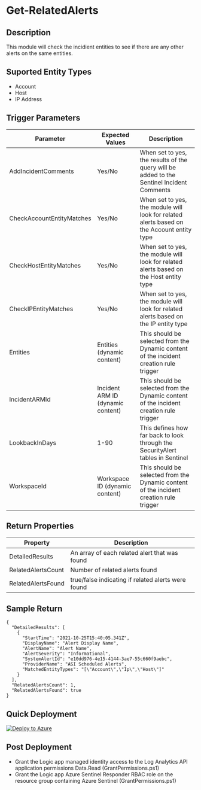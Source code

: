# Get-RelatedAlerts

## Description
This module will check the incidient entities to see if there are any other alerts on the same entities.

## Suported Entity Types
* Account
* Host
* IP Address

## Trigger Parameters

|Parameter|Expected Values|Description|
|---|---|---|
|AddIncidentComments|Yes/No|When set to yes, the results of the query will be added to the Sentinel Incident Comments|
|CheckAccountEntityMatches|Yes/No|When set to yes, the module will look for related alerts based on the Account entity type|
|CheckHostEntityMatches|Yes/No|When set to yes, the module will look for related alerts based on the Host entity type|
|CheckIPEntityMatches|Yes/No|When set to yes, the module will look for related alerts based on the IP entity type|
|Entities|Entities (dynamic content)|This should be selected from the Dynamic content of the incident creation rule trigger|
|IncidentARMId|Incident ARM ID (dynamic content)|This should be selected from the Dynamic content of the incident creation rule trigger|
|LookbackInDays|1-90|This defines how far back to look through the SecurityAlert tables in Sentinel|
|WorkspaceId|Workspace ID (dynamic content)|This should be selected from the Dynamic content of the incident creation rule trigger|

## Return Properties

|Property|Description|
|---|---|
|DetailedResults|An array of each related alert that was found|
|RelatedAlertsCount|Number of related alerts found|
|RelatedAlertsFound|true/false indicating if related alerts were found|

## Sample Return

```
{
  "DetailedResults": [
    {
      "StartTime": "2021-10-25T15:40:05.341Z",
      "DisplayName": "Alert Display Name",
      "AlertName": "Alert Name",
      "AlertSeverity": "Informational",
      "SystemAlertId": "e10dd976-4e15-4144-3ae7-55c660f9aebc",
      "ProviderName": "ASI Scheduled Alerts",
      "MatchedEntityTypes": "[\"Account\",\"Ip\",\"Host\"]"
    }
  ],
  "RelatedAlertsCount": 1,
  "RelatedAlertsFound": true
}
```

## Quick Deployment

[![Deploy to Azure](https://aka.ms/deploytoazurebutton)](https://portal.azure.com/#create/Microsoft.Template/uri/https%3A%2F%2Fraw.githubusercontent.com%2Fbriandelmsft%2FSentinelAutomationModules%2Fmain%2FModules%2FRelatedAlerts%2Fazuredeploy.json)

## Post Deployment

* Grant the Logic app managed identity access to the Log Analytics API application permissions Data.Read (GrantPermissions.ps1)
* Grant the Logic app Azure Sentinel Responder RBAC role on the resource group containing Azure Sentinel (GrantPermissions.ps1)
